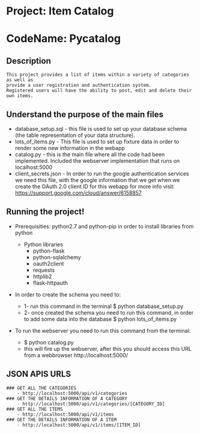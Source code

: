 # Project: Item Catalog
# CodeName: Pycatalog

## Description
    This project provides a list of items within a variety of categories as well as 
    provide a user registration and authentication system. 
    Registered users will have the ability to post, edit and delete their own items.

## Understand the purpose of the main files
 * database_setup.sql  - this file is used to set up your database schema (the table representation of your data structure).
 * lots_of_items.py - This file is used to set up fixture data in order to render some new information in the webapp
 * catalog.py - this is the main file where all the code had been implemented. Included the webserver implementation that runs on
    localhost:5000
 * client_secrets.json - In order to run the google authentication services we need this file, with the google information that we get when we
    create the OAuth 2.0 client ID for this webapp for more info visit: https://support.google.com/cloud/answer/6158857
 

## Running the project!
 * Prerequisities: python2.7 and python-pip in order to install libraries from python
    * Python libraries
        - python-flask 
        - python-sqlalchemy
        - oauth2client
        - requests
        - httplib2
        - flask-httpauth
        
 * In order to create the schema you need to:
 	* 1- run this command in the terminal
 		$ python database_setup.py
 	* 2- once created the schema you need to run this command, in order to add some data into the database 
 		$ python lots_of_items.py
 * To run the webserver you need to run this command from the terminal:
    - $ python catalog.py
    - this will fire up the webserver, after this you should access this URL from a webbrowser
        http://localhost:5000/


## JSON APIS URLS

    ### GET ALL THE CATEGORIES
        - http://localhost:5000/api/v1/categories
    ### GET THE DETAILS INFORMATION OF A CATEGORY
        - http://localhost:5000/api/v1/categories/[CATEGORY_ID]
    ### GET ALL THE ITEMS
        - http://localhost:5000/api/v1/items
    ### GET THE DETAILS INFORMATION OF A ITEM
        - http://localhost:5000/api/v1/items/[ITEM_ID]